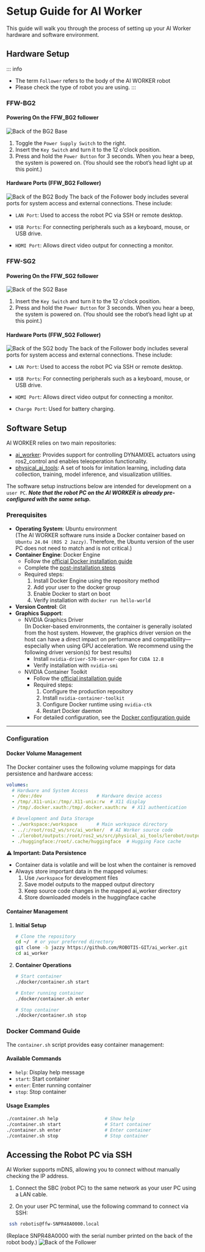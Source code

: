 # Setup Guide for AI Worker

This guide will walk you through the process of setting up your AI Worker hardware and software environment.

## Hardware Setup
::: info
- The term `Follower` refers to the body of the AI WORKER robot
- Please check the type of robot you are using.
:::

### FFW-BG2
#### Powering On the FFW_BG2 follower
![Back of the BG2 Base](/quick_start_guide/back_of_the_BG2_base.png)
1. Toggle the `Power Supply Switch` to the right.
2. Insert the `Key Switch` and turn it to the 12 o'clock position.
3. Press and hold the `Power Button` for 3 seconds. When you hear a beep, the system is powered on. (You should see the robot’s head light up at this point.)


#### Hardware Ports (FFW_BG2 Follower)
![Back of the BG2 Body](/quick_start_guide/back_of_the_BG2_body.png)
The back of the Follower body includes several ports for system access and external connections. These include:
- `LAN Port`: Used to access the robot PC via SSH or remote desktop.

- `USB Ports`: For connecting peripherals such as a keyboard, mouse, or USB drive.

- `HDMI Port`: Allows direct video output for connecting a monitor.



### FFW-SG2
#### Powering On the FFW_SG2 follower
![Back of the SG2 Base](/quick_start_guide/back_of_the_SG2_base.png)
1. Insert the `Key Switch` and turn it to the 12 o'clock position.
2. Press and hold the `Power Button` for 3 seconds. When you hear a beep, the system is powered on. (You should see the robot’s head light up at this point.)

#### Hardware Ports (FFW_SG2 Follower)
![Back of the SG2 body](/quick_start_guide/back_of_the_SG2_body.png)
The back of the Follower body includes several ports for system access and external connections. These include:
- `LAN Port`: Used to access the robot PC via SSH or remote desktop.

- `USB Ports`: For connecting peripherals such as a keyboard, mouse, or USB drive.

- `HDMI Port`: Allows direct video output for connecting a monitor.

- `Charge Port`: Used for battery charging.

## Software Setup
AI WORKER relies on two main repositories:
- [ai_worker](https://github.com/ROBOTIS-GIT/ai_worker): Provides support for controlling DYNAMIXEL actuators using ros2_control and enables teleoperation functionality.
- [physical_ai_tools](https://github.com/ROBOTIS-GIT/physical_ai_tools): A set of tools for imitation learning, including data collection, training, model inference, and visualization utilities.

The software setup instructions below are intended for development on a `user PC`. **_Note that the robot PC on the AI WORKER is already pre-configured with the same setup._**

### Prerequisites
- **Operating System**: Ubuntu environment<br>
(The AI WORKER software runs inside a Docker container based on `Ubuntu 24.04 (ROS 2 Jazzy)`. Therefore, the Ubuntu version of the user PC does not need to match and is not critical.)
- **Container Engine**: Docker Engine
  - Follow the [official Docker installation guide](https://docs.docker.com/engine/install/ubuntu/)
  - Complete the [post-installation steps](https://docs.docker.com/engine/install/linux-postinstall/)
  - Required steps:
    1. Install Docker Engine using the repository method
    2. Add your user to the docker group
    3. Enable Docker to start on boot
    4. Verify installation with `docker run hello-world`
- **Version Control**: Git
- **Graphics Support**:
  - NVIDIA Graphics Driver<br>
  (In Docker-based environments, the container is generally isolated from the host system. However, the graphics driver version on the host can have a direct impact on performance and compatibility—especially when using GPU acceleration. We recommend using the following driver version(s) for best results)
    - Install `nvidia-driver-570-server-open` for `CUDA 12.8`
    - Verify installation with `nvidia-smi`
  - NVIDIA Container Toolkit
    - Follow the [official installation guide](https://docs.nvidia.com/datacenter/cloud-native/container-toolkit/latest/install-guide.html#with-apt-ubuntu-debian)
    - Required steps:
      1. Configure the production repository
      2. Install `nvidia-container-toolkit`
      3. Configure Docker runtime using `nvidia-ctk`
      4. Restart Docker daemon
    - For detailed configuration, see the [Docker configuration guide](https://docs.nvidia.com/datacenter/cloud-native/container-toolkit/latest/install-guide.html#configuring-docker)

---
### Configuration

#### Docker Volume Management
The Docker container uses the following volume mappings for data persistence and hardware access:

```yaml
volumes:
  # Hardware and System Access
  - /dev:/dev                    # Hardware device access
  - /tmp/.X11-unix:/tmp/.X11-unix:rw  # X11 display
  - /tmp/.docker.xauth:/tmp/.docker.xauth:rw  # X11 authentication

  # Development and Data Storage
  - ./workspace:/workspace       # Main workspace directory
  - ../:/root/ros2_ws/src/ai_worker/  # AI Worker source code
  - ./lerobot/outputs:/root/ros2_ws/src/physical_ai_tools/lerobot/outputs  # Model outputs
  - ./huggingface:/root/.cache/huggingface  # Hugging Face cache
```

⚠️ **Important: Data Persistence**
- Container data is volatile and will be lost when the container is removed
- Always store important data in the mapped volumes:
  1. Use `/workspace` for development files
  2. Save model outputs to the mapped output directory
  3. Keep source code changes in the mapped ai_worker directory
  4. Store downloaded models in the huggingface cache

#### Container Management

1. **Initial Setup**
   ```bash
   # Clone the repository
   cd ~/  # or your preferred directory
   git clone -b jazzy https://github.com/ROBOTIS-GIT/ai_worker.git
   cd ai_worker
   ```

2. **Container Operations**
   ```bash
   # Start container
   ./docker/container.sh start

   # Enter running container
   ./docker/container.sh enter

   # Stop container
   ./docker/container.sh stop
   ```

### Docker Command Guide

The `container.sh` script provides easy container management:

#### Available Commands
- `help`: Display help message
- `start`: Start container
- `enter`: Enter running container
- `stop`: Stop container

#### Usage Examples
```bash
./container.sh help                 # Show help
./container.sh start                # Start container
./container.sh enter                # Enter container
./container.sh stop                 # Stop container
```

## Accessing the Robot PC via SSH
AI Worker supports mDNS, allowing you to connect without manually checking the IP address.

1. Connect the SBC (robot PC) to the same network as your user PC using a LAN cable.

2. On your user PC terminal, use the following command to connect via SSH:
 ```bash
  ssh robotis@ffw-SNPR48A0000.local
 ```
(Replace SNPR48A0000 with the serial number printed on the back of the robot body.)
![Back of the Follower](/quick_start_guide/serial_number.png)

